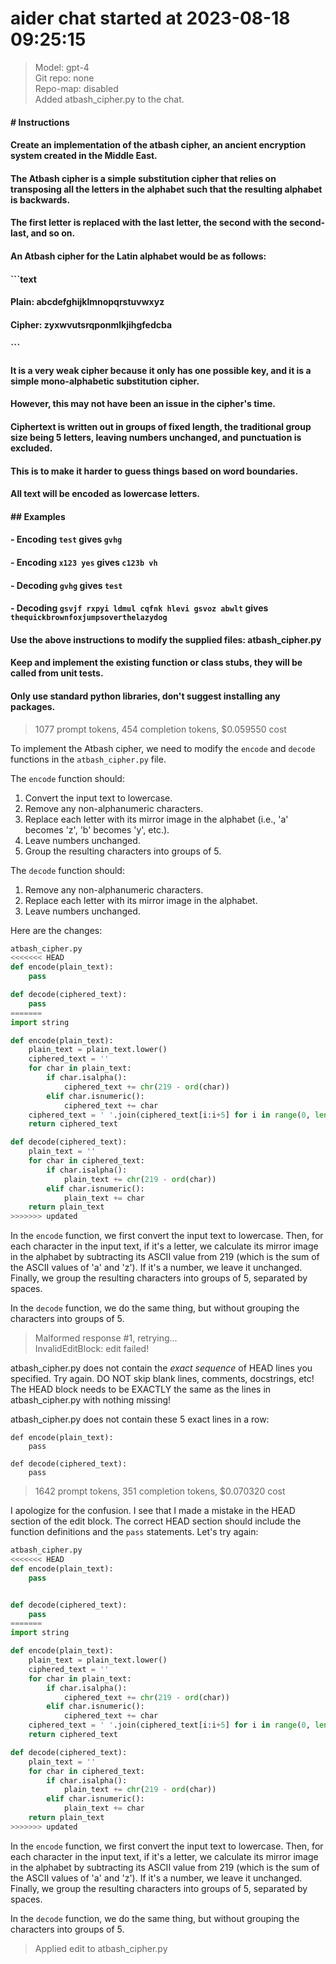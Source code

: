 
# aider chat started at 2023-08-18 09:25:15

> Model: gpt-4  
> Git repo: none  
> Repo-map: disabled  
> Added atbash_cipher.py to the chat.  

#### # Instructions  
####   
#### Create an implementation of the atbash cipher, an ancient encryption system created in the Middle East.  
####   
#### The Atbash cipher is a simple substitution cipher that relies on transposing all the letters in the alphabet such that the resulting alphabet is backwards.  
#### The first letter is replaced with the last letter, the second with the second-last, and so on.  
####   
#### An Atbash cipher for the Latin alphabet would be as follows:  
####   
#### ```text  
#### Plain:  abcdefghijklmnopqrstuvwxyz  
#### Cipher: zyxwvutsrqponmlkjihgfedcba  
#### ```  
####   
#### It is a very weak cipher because it only has one possible key, and it is a simple mono-alphabetic substitution cipher.  
#### However, this may not have been an issue in the cipher's time.  
####   
#### Ciphertext is written out in groups of fixed length, the traditional group size being 5 letters, leaving numbers unchanged, and punctuation is excluded.  
#### This is to make it harder to guess things based on word boundaries.  
#### All text will be encoded as lowercase letters.  
####   
#### ## Examples  
####   
#### - Encoding `test` gives `gvhg`  
#### - Encoding `x123 yes` gives `c123b vh`  
#### - Decoding `gvhg` gives `test`  
#### - Decoding `gsvjf rxpyi ldmul cqfnk hlevi gsvoz abwlt` gives `thequickbrownfoxjumpsoverthelazydog`  
####   
#### ####  
####   
#### Use the above instructions to modify the supplied files: atbash_cipher.py  
#### Keep and implement the existing function or class stubs, they will be called from unit tests.  
#### Only use standard python libraries, don't suggest installing any packages.  
> 1077 prompt tokens, 454 completion tokens, $0.059550 cost  

To implement the Atbash cipher, we need to modify the `encode` and `decode` functions in the `atbash_cipher.py` file.

The `encode` function should:
1. Convert the input text to lowercase.
2. Remove any non-alphanumeric characters.
3. Replace each letter with its mirror image in the alphabet (i.e., 'a' becomes 'z', 'b' becomes 'y', etc.).
4. Leave numbers unchanged.
5. Group the resulting characters into groups of 5.

The `decode` function should:
1. Remove any non-alphanumeric characters.
2. Replace each letter with its mirror image in the alphabet.
3. Leave numbers unchanged.

Here are the changes:

```python
atbash_cipher.py
<<<<<<< HEAD
def encode(plain_text):
    pass

def decode(ciphered_text):
    pass
=======
import string

def encode(plain_text):
    plain_text = plain_text.lower()
    ciphered_text = ''
    for char in plain_text:
        if char.isalpha():
            ciphered_text += chr(219 - ord(char))
        elif char.isnumeric():
            ciphered_text += char
    ciphered_text = ' '.join(ciphered_text[i:i+5] for i in range(0, len(ciphered_text), 5))
    return ciphered_text

def decode(ciphered_text):
    plain_text = ''
    for char in ciphered_text:
        if char.isalpha():
            plain_text += chr(219 - ord(char))
        elif char.isnumeric():
            plain_text += char
    return plain_text
>>>>>>> updated
```

In the `encode` function, we first convert the input text to lowercase. Then, for each character in the input text, if it's a letter, we calculate its mirror image in the alphabet by subtracting its ASCII value from 219 (which is the sum of the ASCII values of 'a' and 'z'). If it's a number, we leave it unchanged. Finally, we group the resulting characters into groups of 5, separated by spaces.

In the `decode` function, we do the same thing, but without grouping the characters into groups of 5.

> Malformed response #1, retrying...  
> InvalidEditBlock: edit failed!

atbash_cipher.py does not contain the *exact sequence* of HEAD lines you specified.
Try again.
DO NOT skip blank lines, comments, docstrings, etc!
The HEAD block needs to be EXACTLY the same as the lines in atbash_cipher.py with nothing missing!

atbash_cipher.py does not contain these 5 exact lines in a row:
```
def encode(plain_text):
    pass

def decode(ciphered_text):
    pass
```  
> 1642 prompt tokens, 351 completion tokens, $0.070320 cost  

I apologize for the confusion. I see that I made a mistake in the HEAD section of the edit block. The correct HEAD section should include the function definitions and the `pass` statements. Let's try again:

```python
atbash_cipher.py
<<<<<<< HEAD
def encode(plain_text):
    pass


def decode(ciphered_text):
    pass
=======
import string

def encode(plain_text):
    plain_text = plain_text.lower()
    ciphered_text = ''
    for char in plain_text:
        if char.isalpha():
            ciphered_text += chr(219 - ord(char))
        elif char.isnumeric():
            ciphered_text += char
    ciphered_text = ' '.join(ciphered_text[i:i+5] for i in range(0, len(ciphered_text), 5))
    return ciphered_text

def decode(ciphered_text):
    plain_text = ''
    for char in ciphered_text:
        if char.isalpha():
            plain_text += chr(219 - ord(char))
        elif char.isnumeric():
            plain_text += char
    return plain_text
>>>>>>> updated
```

In the `encode` function, we first convert the input text to lowercase. Then, for each character in the input text, if it's a letter, we calculate its mirror image in the alphabet by subtracting its ASCII value from 219 (which is the sum of the ASCII values of 'a' and 'z'). If it's a number, we leave it unchanged. Finally, we group the resulting characters into groups of 5, separated by spaces.

In the `decode` function, we do the same thing, but without grouping the characters into groups of 5.

> Applied edit to atbash_cipher.py  
